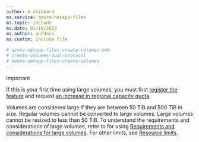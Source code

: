 ```yaml
---
author: b-ahibbard
ms.service: azure-netapp-files
ms.topic: include
ms.date: 01/19/2023
ms.author: anfdocs
ms.custom: include file

# azure-netapp-files-create-volumes-smb
# create-volumes-dual-protocol
# azure-netapp-files-create-volumes
---
```


>[!IMPORTANT]
> If this is your first time using large volumes, you must first [register the feature](../azure-netapp-files-understand-storage-hierarchy.md#large-volumes) and request [an increase in regional capacity quota](../azure-netapp-files-resource-limits.md#request-limit-increase).
>
>Volumes are considered large if they are between 50 TiB and 500 TiB in size. Regular volumes cannot be converted to large volumes. Large volumes cannot be resized to less than 50 TiB. To understand the requirements and considerations of large volumes, refer to for using [Requirements and considerations for large volumes](../large-volumes-requirements-considerations.md). For other limits, see [Resource limits](../azure-netapp-files-resource-limits.md#resource-limits).
